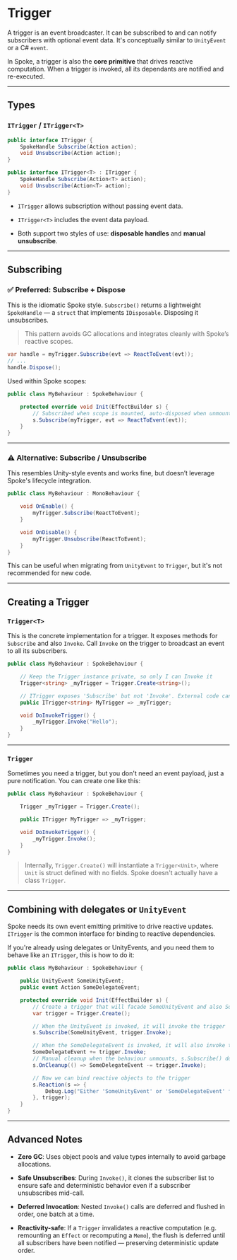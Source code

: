 # Trigger

A trigger is an event broadcaster. It can be subscribed to and can notify subscribers with optional event data. It's conceptually similar to `UnityEvent` or a C# `event`.

In Spoke, a trigger is also the **core primitive** that drives reactive computation. When a trigger is invoked, all its dependants are notified and re-executed.

---

## Types

### `ITrigger` / `ITrigger<T>`

```csharp
public interface ITrigger {
    SpokeHandle Subscribe(Action action);
    void Unsubscribe(Action action);
}

public interface ITrigger<T> : ITrigger {
    SpokeHandle Subscribe(Action<T> action);
    void Unsubscribe(Action<T> action);
}
```

- `ITrigger` allows subscription without passing event data.

- `ITrigger<T>` includes the event data payload.

- Both support two styles of use: **disposable handles** and **manual unsubscribe**.

---

## Subscribing

### ✅ Preferred: Subscribe + Dispose

This is the idiomatic Spoke style. `Subscribe()` returns a lightweight `SpokeHandle` — a `struct` that implements `IDisposable`. Disposing it unsubscribes.

> This pattern avoids GC allocations and integrates cleanly with Spoke’s reactive scopes.

```csharp
var handle = myTrigger.Subscribe(evt => ReactToEvent(evt));
// ...
handle.Dispose();
```

Used within Spoke scopes:

```csharp
public class MyBehaviour : SpokeBehaviour {

    protected override void Init(EffectBuilder s) {
        // Subscribed when scope is mounted, auto-disposed when unmounted
        s.Subscribe(myTrigger, evt => ReactToEvent(evt));
    }
}
```

---

### ⚠️ Alternative: Subscribe / Unsubscribe

This resembles Unity-style events and works fine, but doesn’t leverage Spoke's lifecycle integration.

```csharp
public class MyBehaviour : MonoBehaviour {

    void OnEnable() {
        myTrigger.Subscribe(ReactToEvent);
    }

    void OnDisable() {
        myTrigger.Unsubscribe(ReactToEvent);
    }
}
```

This can be useful when migrating from `UnityEvent` to `Trigger`, but it's not recommended for new code.

---

## Creating a Trigger

### `Trigger<T>`

This is the concrete implementation for a trigger. It exposes methods for `Subscribe` and also `Invoke`. Call `Invoke` on the trigger to broadcast an event to all its subscribers.

```csharp
public class MyBehaviour : SpokeBehaviour {

    // Keep the Trigger instance private, so only I can Invoke it
    Trigger<string> _myTrigger = Trigger.Create<string>();

    // ITrigger exposes 'Subscribe' but not 'Invoke'. External code can subscribe to my trigger, but not call it
    public ITrigger<string> MyTrigger => _myTrigger;

    void DoInvokeTrigger() {
        _myTrigger.Invoke("Hello");
    }
}
```

---

### `Trigger`

Sometimes you need a trigger, but you don't need an event payload, just a pure notification. You can create one like this:

```csharp
public class MyBehaviour : SpokeBehaviour {

    Trigger _myTrigger = Trigger.Create();

    public ITrigger MyTrigger => _myTrigger;

    void DoInvokeTrigger() {
        _myTrigger.Invoke();
    }
}
```

> Internally, `Trigger.Create()` will instantiate a `Trigger<Unit>`, where `Unit` is struct defined with no fields. Spoke doesn't actually have a class `Trigger`.

---

## Combining with delegates or `UnityEvent`

Spoke needs its own event emitting primitive to drive reactive updates. `ITrigger` is the common interface for binding to reactive dependencies.

If you're already using delegates or UnityEvents, and you need them to behave like an `ITrigger`, this is how to do it:

```cs
public class MyBehaviour : SpokeBehaviour {

    public UnityEvent SomeUnityEvent;
    public event Action SomeDelegateEvent;

    protected override void Init(EffectBuilder s) {
        // Create a trigger that will facade SomeUnityEvent and also SomeDelegateEvent
        var trigger = Trigger.Create();

        // When the UnityEvent is invoked, it will invoke the trigger
        s.Subscribe(SomeUnityEvent, trigger.Invoke);

        // When the SomeDelegateEvent is invoked, it will also invoke the trigger
        SomeDelegateEvent += trigger.Invoke;
        // Manual cleanup when the behaviour unmounts, s.Subscribe() does for us already
        s.OnCleanup(() => SomeDelegateEvent -= trigger.Invoke);

        // Now we can bind reactive objects to the trigger
        s.Reaction(s => {
            Debug.Log("Either 'SomeUnityEvent' or 'SomeDelegateEvent' fired");
        }, trigger);
    }
}
```

---

## Advanced Notes

- **Zero GC**: Uses object pools and value types internally to avoid garbage allocations.

- **Safe Unsubscribes**: During `Invoke()`, it clones the subscriber list to ensure safe and deterministic behavior even if a subscriber unsubscribes mid-call.

- **Deferred Invocation**: Nested `Invoke()` calls are deferred and flushed in order, one batch at a time.

- **Reactivity-safe**: If a `Trigger` invalidates a reactive computation (e.g. remounting an `Effect` or recomputing a `Memo`), the flush is deferred until all subscribers have been notified — preserving deterministic update order.
